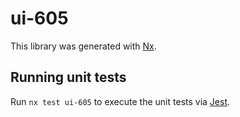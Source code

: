 # ui-605

This library was generated with [Nx](https://nx.dev).

## Running unit tests

Run `nx test ui-605` to execute the unit tests via [Jest](https://jestjs.io).
